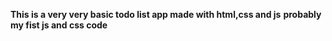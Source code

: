 <b>This is a very very basic todo list app made with html,css and js</b>
<b>probably my fist js and css code</b>
